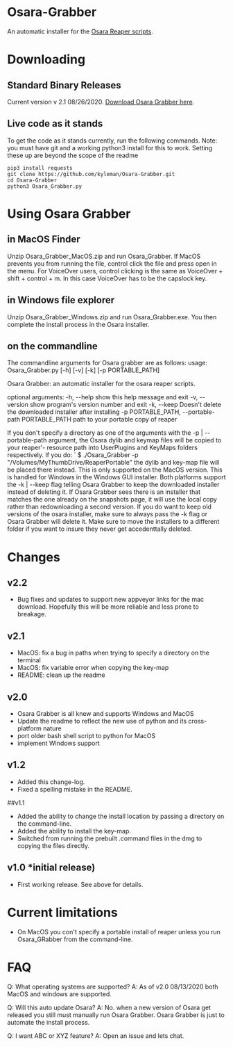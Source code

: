 # Osara-Grabber
An automatic installer for the [Osara Reaper scripts](https://github.com/jcsteh/osara).

# Downloading

## Standard Binary Releases
Current version v 2.1 08/26/2020.
[Download Osara Grabber here](https://github.com/kyleman/Osara-Grabber/releases/latest).

## Live code as it stands
To get the code as it stands currently, run the following commands.
Note: you must have git and a working python3 install for this to work. Setting these up are beyond the scope of the readme
```
pip3 install requests
git clone https://github.com/kyleman/Osara-Grabber.git
cd Osara-Grabber
python3 Osara_Grabber.py
```

# Using Osara Grabber

## in MacOS Finder 
Unzip Osara_Grabber_MacOS.zip and run Osara_Grabber.
If MacOS prevents you from running the file, control click the file and press open in the menu. For VoiceOver users, control clicking is the same as VoiceOver + shift + control + m. In this case VoiceOver has to be the capslock key.

## in Windows file explorer
Unzip Osara_Grabber_Windows.zip and run Osara_Grabber.exe. You then complete the install process in the Osara installer.

## on the commandline
The commandline arguments for Osara grabber are as follows:
usage: Osara_Grabber.py [-h] [-v] [-k] [-p PORTABLE_PATH]

Osara Grabber: an automatic installer for the osara reaper scripts.

optional arguments:
  -h, --help            show this help message and exit
  -v, --version         show program's version number and exit
  -k, --keep            Doesn't delete the downloaded installer after                        installing
  -p PORTABLE_PATH, --portable-path PORTABLE_PATH                        path to your portable copy of reaper

If you don't specify a directory as one of the arguments with the -p | --portable-path argument, the Osara dylib and keymap files will be copied to your reaper'- resource path into UserPlugins and KeyMaps folders respectively. If you do:
` $ ./Osara_Grabber -p "/Volumes/MyThumbDrive/ReaperPortable"
 the dylib and key-map file will be placed there instead. This is only supported on the MacOS version. This is handled for Windows in the Windows GUI installer.
 Both platforms support the -k | --keep flag telling Osara Grabber to keep the downloaded installer instead of deleting it. If Osara Grabber sees there is an installer that matches the one already on the snapshots page, it will use the local copy rather than redownloading a second version. If you do want to keep old versions of the osara installer, make sure to always pass the -k flag or Osara Grabber will delete it. Make sure to move the installers to a different folder if you want to insure they never get accedenttally deleted.
 
# Changes
## v2.2
* Bug fixes and updates to support new appveyor links for the mac download. Hopefully this will be more reliable and less prone to breakage.

## v2.1
* MacOS: fix a bug in paths when trying to specify a directory on the terminal
* MacOS: fix variable error when copying the key-map
* README: clean up the readme

## v2.0
* Osara Grabber is all knew and supports Windows and MacOS
* Update the readme to reflect the new use of python and its cross-platform nature
* port older bash shell script to python for MacOS
* implement Windows support

## v1.2
* Added this change-log.
* Fixed a spelling mistake in the README.

##v1.1
* Added the ability to change the install location by passing a directory on the command-line.
* Added the ability to install the key-map.
* Switched from running the prebuilt .command files in the dmg to copying the files directly.

## v1.0 *initial release)
* First working release. See above for details.

# Current limitations
* On MacOS you con't specify a portable install of reaper unless you run Osara_GRabber from the command-line.

# FAQ
Q: What operating systems are supported?
A: As of v2.0 08/13/2020 both MacOS and windows are supported.

Q: Will this auto update Osara?
A: No. when a new version of Osara get released you still must manually run Osara Grabber. Osara Grabber is just to automate the install process.

Q: I want ABC or XYZ feature?
A: Open an issue and lets chat.